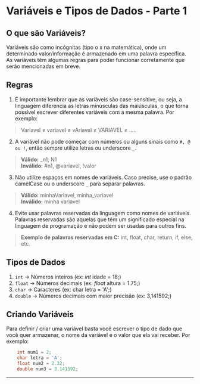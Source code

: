# Variáveis e Tipos de Dados - Parte 1

## O que são Variáveis?
Variáveis são como incógnitas (tipo o x na matemática), onde um determinado valor/informação é armazenado em uma palavra específica.<br>
As variáveis têm algumas regras para poder funcionar corretamente que serão mencionadas em breve.

## Regras
1. É importante lembrar que as variáveis são case-sensitive, ou seja, a linguagem diferencia as letras minúsculas das maiúsculas, o que torna possível escrever diferentes variáveis com a mesma palavra. Por exemplo: 
> Variavel ≠ variavel ≠ vAriavel ≠ VARIAVEL ≠ .....

2. A variável não pode começar com números ou alguns sinais como ``#, @ ou !``, então sempre utilize letras ou underscore ``_``.
> **Válido:** _n1, N1<br>**Inválido:** #n1, @variavel, !valor
3. Não utilize espaços em nomes de variáveis. Caso precise, use o padrão camelCase ou o underscore ``_`` para separar palavras.
> **Válido:** minhaVariavel, minha_variavel<br>**Inválido:** minha variavel

4. Evite usar palavras reservadas da linguagem como nomes de variáveis. Palavras reservadas são aquelas que têm um significado especial na linguagem de programação e não podem ser usadas para outros fins.
> **Exemplo de palavras reservadas em C:** int, float, char, return, if, else, etc.
## Tipos de Dados
1. ``int`` -> Números inteiros (ex: *int* idade = 18;)
2. ``float`` -> Números decimais (ex: *float* altura = 1.75;)
3. ``char`` -> Caracteres (ex: char letra = 'A';)
4. ``double`` -> Números decimais com maior precisão (ex: 3,141592;)

## Criando Variáveis
Para definir / criar uma variável basta você escrever o tipo de dado que você quer armazenar, o nome da variável e o valor que ela vai receber. Por exemplo: 
```c
    int num1 = 2;
    char letra = 'A';
    float num2 = 2.32;
    double num3 = 3.141592;
```
<hr>